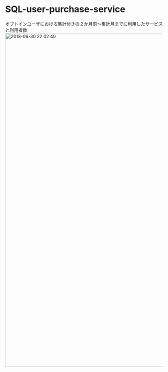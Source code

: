 # SQL-user-purchase-service
オプトインユーザにおける集計付きの２か月前～集計月までに利用したサービスと利用者数
<img width="1064" alt="2018-06-30 22 02 40" src="https://user-images.githubusercontent.com/28942665/42125413-584f5e5a-7cb1-11e8-9e42-49c78742c2fe.png">
